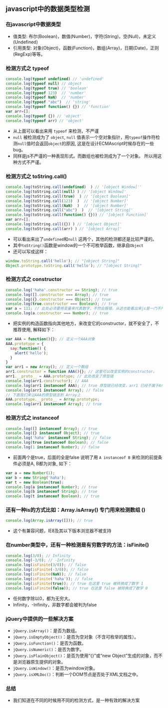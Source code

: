 javascript中的数据类型检测
---

### 在javascript中数据类型

- 值类型: 布尔(Boolean)，数值(Number)，字符(String)，空(Null)，未定义(Undefined)
- 引用类型: 对象(Object)，函数(Function)，数组(Array)，日期(Date)，正则(RegExp)等等。

### 检测方式之 typeof

```javascript
console.log(typeof undefined) // 'undefined'
console.log(typeof null) // object
console.log(typeof true) // 'boolean'
console.log(typeof 123)  // 'number'
console.log(typeof NaN)  // 'number'
console.log(typeof "abc")  // 'string'
console.log(typeof function() {}) // 'function'
var arr=[];
console.log(typeof {}) // 'object'
console.log(typeof arr) // 'object'
```

- 从上面可以看出来用 `typeof` 来检测，不严谨
- `null` 被检测成为了 `object`, `null` 值表示一个空对象指针，用`typeof`操作符检测`null`值时会返回`object`的原因, 这是在设计ECMAscript时候存在的一些bug。
- 同样是js不严谨的一种表现形式。而数组也被检测成为了一个对象。 所以用这种方式不严谨。

### 检测方式之 toString.call()

```javascript
console.log(toString.call(undefined)  ) // '[object Window]''
console.log(toString.call(null) ) // '[object Window]'
console.log(toString.call(true)  ) // '[object Boolean]'
console.log(toString.call(123)  )  // '[object Number]'
console.log(toString.call(NaN)  )  // '[object Number]'
console.log(toString.call("abc")  )  // '[object String]'
console.log(toString.call(function() {})) // '[object Function]'
var arr=[];
console.log(toString.call({}) ) // '[object Object]'
console.log(toString.call(arr) ) // '[object Array]'
```

- 可以看出来出了`undefined`和`null` 这两个，其他的检测都还是比较严谨的。
- 其中`toString()`函数是window的一个不可枚举函数，继承自`Object`
- 还可以写成这样：

```javascript
window.toString.call('hello'); // "[object String]"
Object.prototype.toString.call('hello'); // "[object String]"
```

### 检测方式之 constructor

```javascript
console.log('haha'.constructor == String); // true
console.log([].constructor === Array); // true
console.log({}.constructor === Object); // true
console.log(true.constructor === Boolean); // true
var a = 111; // 此处必须要用变量来代表数字，不然会报错，从这也能看出来js是一门不严谨的语言
console.log(a.constructor === Number); // true
```

- 把实例的构造函数指向其他地方，来改变它的constructor，就不安全了，不推荐使用, 解释如下：

```javascript
var AAA = function(){}; // 定义一个AAA对象
AAA.prototype = {
  say:function() {
    alert('hello');
  }
}
var arr1 = new Array(); // 定义一个数组
arr1.constructor = function AAA(){}; // 这里可以改变实例的constructor。
arr1.__proto__ = AAA.prototype; // 此处改变了原型链
console.log(arr1.constructor); // AAA
console.log(arr1 instanceof AAA); // true 原型链已经改变，arr1 已经不属于Array了。
console.log(arr1 instanceof Array); // false
// 下面我们来让AAA的原型链连到 Array上
AAA.prototype.__proto__ = Array.prototype;
console.log(arr1 instanceof Array); // true
```

### 检测方式之 instanceof

```javascript
console.log([] instanceof Array); // true
console.log({} instanceof Object); // true
console.log('haha' instanceof String); // false
console.log(true instanceof Boolean); // false
console.log(1 instanceof Number); // false
```

- 前面两个是true，后面的全是false 说明了用 `A instanceof B` 来检测的前提条件必须是A, B都为对象, 如下：

```javascript
var a = new Number(1);
var b = new String('haha');
var t = new Boolean(true);
console.log(a instanceof Number); // true
console.log(b instanceof String); // true
console.log(t instanceof Boolean); // true
```

### 还有一种is的方式比如：Array.isArray() 专门用来检测数组 ()

```javascript
console.log(Array.isArray([])); // true
```

- 这个有兼容问题，IE8及其以下版本浏览器不被支持

### 在number类型中，还有一种检测是有穷数字的方法：isFinite()

```javascript
console.log(3/0); // Infinity
console.log(-3/0); // -Infinity
console.log(isFinite(3/0)); // false
console.log(isFinite(-3/0)); // false
console.log(isFinite(NaN)); // false
console.log(isFinite('haha')); // false
console.log(isFinite(true)); // true 在这里 true 被转换成了数字 1
console.log(isFinite(false)); // true 在这里 false 被转换成了数字 0
```

 - 任何数字除以0，都为无穷大。
 - Infinity，-Infinity，非数字都会被判为false

### jQuery中提供的一些解决方案

- `jQuery.isArray()`：是否为数组。
- `jQuery.isEmptyObject()`：是否为空对象（不含可枚举的属性）。
- `jQuery.isFunction()`：是否为函数。
- `jQuery.isNumeric()`：是否为数字。
- `jQuery.isPlainObject()`：是否为使用“{}”或“new Object”生成的对象，而不是浏览器原生提供的对象。
- `jQuery.isWindow()`：是否为window对象。
- `jQuery.isXMLDoc()`：判断一个DOM节点是否处于XML文档之中。

### 总结

- 我们知道在不同的时候用不同的检测方式，是一种有效的解决方案
